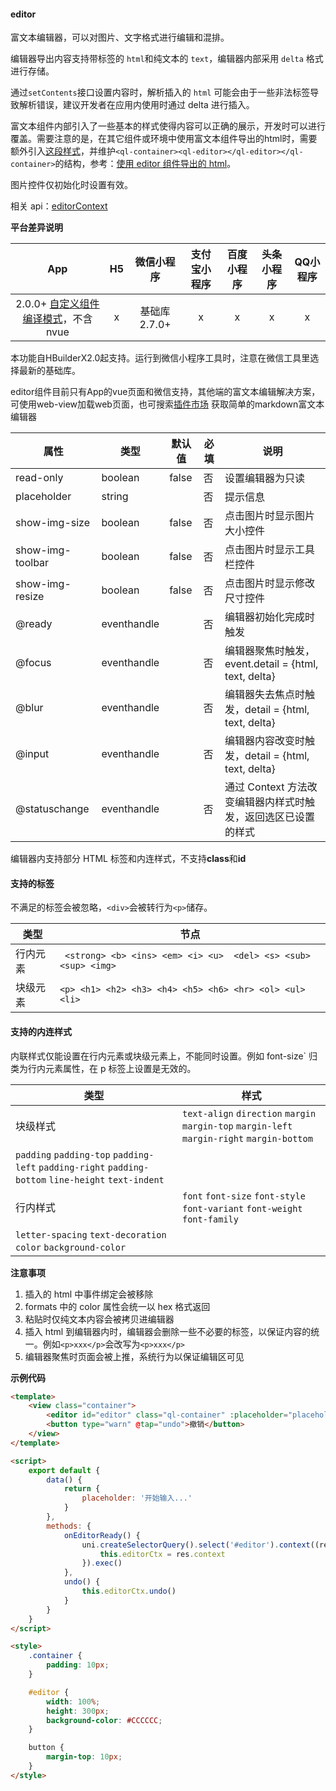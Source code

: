 #### editor

富文本编辑器，可以对图片、文字格式进行编辑和混排。

编辑器导出内容支持带标签的 `html`和纯文本的 `text`，编辑器内部采用 `delta` 格式进行存储。

通过`setContents`接口设置内容时，解析插入的 `html` 可能会由于一些非法标签导致解析错误，建议开发者在应用内使用时通过 delta 进行插入。

富文本组件内部引入了一些基本的样式使得内容可以正确的展示，开发时可以进行覆盖。需要注意的是，在其它组件或环境中使用富文本组件导出的html时，需要额外引入[这段样式](https://github.com/wechat-miniprogram/editor-style/blob/master/editor.css)，并维护`<ql-container><ql-editor></ql-editor></ql-container>`的结构，参考：[使用 editor 组件导出的 html](https://ask.dcloud.net.cn/article/36205)。

图片控件仅初始化时设置有效。

相关 api：[editorContext](/api/media/editor-context)

**平台差异说明**

|App|H5|微信小程序|支付宝小程序|百度小程序|头条小程序|QQ小程序|
|:-:|:-:|:-:|:-:|:-:|:-:|:-:|
|2.0.0+ [自定义组件编译模式](https://ask.dcloud.net.cn/article/35843)，不含nvue|x|基础库 2.7.0+|x|x|x|x|

本功能自HBuilderX2.0起支持。运行到微信小程序工具时，注意在微信工具里选择最新的基础库。

editor组件目前只有App的vue页面和微信支持，其他端的富文本编辑解决方案，可使用web-view加载web页面，也可搜索[插件市场](https://ext.dcloud.net.cn/search?q=%E5%AF%8C%E6%96%87%E6%9C%AC%E7%BC%96%E8%BE%91) 获取简单的markdown富文本编辑器

| 属性 | 类型 | 默认值 | 必填 | 说明 |
| --- | --- | --- | --- | --- |
| read-only | boolean | false | 否 | 设置编辑器为只读 |
| placeholder | string |  | 否 | 提示信息 |
| show-img-size | boolean | false | 否 | 点击图片时显示图片大小控件 |
| show-img-toolbar | boolean | false | 否 | 点击图片时显示工具栏控件 |
| show-img-resize | boolean | false | 否 | 点击图片时显示修改尺寸控件 |
| @ready | eventhandle |  | 否 | 编辑器初始化完成时触发 |
| @focus | eventhandle |  | 否 | 编辑器聚焦时触发，event.detail = {html, text, delta} |
| @blur | eventhandle |  | 否 | 编辑器失去焦点时触发，detail = {html, text, delta} |
| @input | eventhandle |  | 否 | 编辑器内容改变时触发，detail = {html, text, delta} |
| @statuschange | eventhandle |  | 否 | 通过 Context 方法改变编辑器内样式时触发，返回选区已设置的样式 |

编辑器内支持部分 HTML 标签和内连样式，不支持**class**和**id**

#### 支持的标签

不满足的标签会被忽略，`<div>`会被转行为`<p>`储存。

| 类型 | 节点 |
| --- | --- |
| 行内元素 | ` <strong> <b> <ins> <em> <i> <u>  <del> <s> <sub> <sup> <img>` |
| 块级元素 | `<p> <h1> <h2> <h3> <h4> <h5> <h6> <hr> <ol> <ul> <li>` |

#### 支持的内连样式

内联样式仅能设置在行内元素或块级元素上，不能同时设置。例如 font-size` 归类为行内元素属性，在 p 标签上设置是无效的。

| 类型 | 样式 |
| --- | --- |
| 块级样式 | `text-align` `direction` `margin` `margin-top` `margin-left` `margin-right` `margin-bottom`
`padding` `padding-top` `padding-left` `padding-right` `padding-bottom` `line-height` `text-indent` |
| 行内样式 | `font` `font-size` `font-style` `font-variant` `font-weight` `font-family`
`letter-spacing` `text-decoration` `color` `background-color` |

**注意事项**

1. 插入的 html 中事件绑定会被移除
2. formats 中的 color 属性会统一以 hex 格式返回
3. 粘贴时仅纯文本内容会被拷贝进编辑器
4. 插入 html 到编辑器内时，编辑器会删除一些不必要的标签，以保证内容的统一。例如`<p>xxx</p>`会改写为`<p>xxx</p>`
5. 编辑器聚焦时页面会被上推，系统行为以保证编辑区可见

**示例代码**

```html
<template>
	<view class="container">
		<editor id="editor" class="ql-container" :placeholder="placeholder" @ready="onEditorReady"></editor>
		<button type="warn" @tap="undo">撤销</button>
	</view>
</template>

<script>
	export default {
		data() {
			return {
				placeholder: '开始输入...'
			}
		},
		methods: {
			onEditorReady() {
				uni.createSelectorQuery().select('#editor').context((res) => {
					this.editorCtx = res.context
				}).exec()
			},
			undo() {
				this.editorCtx.undo()
			}
		}
	}
</script>

<style>
	.container {
		padding: 10px;
	}

	#editor {
		width: 100%;
		height: 300px;
		background-color: #CCCCCC;
	}

	button {
		margin-top: 10px;
	}
</style>
```
